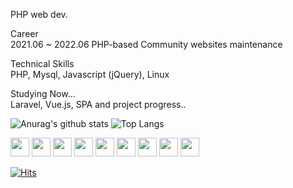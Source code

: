 <p class="has-line-data" data-line-start="0" data-line-end="1">PHP web dev.</p>
<p class="has-line-data" data-line-start="2" data-line-end="4">Career<br>
2021.06 ~ 2022.06  PHP-based Community websites maintenance</p>
<p class="has-line-data" data-line-start="5" data-line-end="7">Technical Skills<br>
PHP, Mysql, Javascript (jQuery), Linux</p>
<p class="has-line-data" data-line-start="7" data-line-end="8">Studying Now...<br>
Laravel, Vue.js, SPA and project progress..


![Anurag's github stats](https://github-readme-stats.vercel.app/api?username=jungmin0917&show_icons=true&theme=tokyonight)
![Top Langs](https://github-readme-stats.vercel.app/api/top-langs/?username=jungmin0917&layout=compact&theme=tokyonight)

<img src="https://img.shields.io/badge/HTML5-E34F26?style=flat&logo=HTML5&logoColor=white" height='30' />
<img src="https://img.shields.io/badge/CSS3-3C72AD?style=flat&logo=CSS3&logoColor=white" height='30' />
<img src="https://img.shields.io/badge/JavaScript-F7DF1E?style=flat&logo=JavaScript&logoColor=white" height='30' />
<img src="https://img.shields.io/badge/jQuery-0769AD?style=flat&logo=jQuery&logoColor=white" height='30' />
<img src="https://img.shields.io/badge/Vue.js-4FC08D?style=flat&logo=Vue.js&logoColor=white" height='30' />
<img src="https://img.shields.io/badge/PHP-red?style=flat&logo=PHP&logoColor=white" height='30' />
<img src="https://img.shields.io/badge/Laravel-FF2D20?style=flat&logo=Laravel&logoColor=white" height='30' />
<img src="https://img.shields.io/badge/MySQL-green?style=flat&logo=MySQL&logoColor=white" height='30' />
<img src="https://img.shields.io/badge/GitHub-181717?style=flat&logo=GitHub&logoColor=white" height='30' />

[![Hits](https://hits.seeyoufarm.com/api/count/incr/badge.svg?url=https%3A%2F%2Fgithub.com%2Fjungmin0917%2Fhit-counter&count_bg=%2379C83D&title_bg=%23555555&icon=&icon_color=%23E7E7E7&title=hits&edge_flat=false)](https://hits.seeyoufarm.com)
